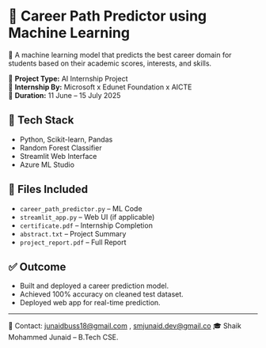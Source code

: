 # 🎯 Career Path Predictor using Machine Learning

🚀 A machine learning model that predicts the best career domain for students based on their academic scores, interests, and skills.

🧠 **Project Type:** AI Internship Project  
🏢 **Internship By:** Microsoft x Edunet Foundation x AICTE  
📅 **Duration:** 11 June – 15 July 2025

## 🔧 Tech Stack
- Python, Scikit-learn, Pandas
- Random Forest Classifier
- Streamlit Web Interface
- Azure ML Studio

## 📂 Files Included
- `career_path_predictor.py` – ML Code
- `streamlit_app.py` – Web UI (if applicable)
- `certificate.pdf` – Internship Completion
- `abstract.txt` – Project Summary
- `project_report.pdf` – Full Report

## ✅ Outcome
- Built and deployed a career prediction model.
- Achieved 100% accuracy on cleaned test dataset.
- Deployed web app for real-time prediction.

---

📧 Contact: junaidbuss18@gmail.com , smjunaid.dev@gmail.co
🎓 Shaik Mohammed Junaid – B.Tech CSE.
